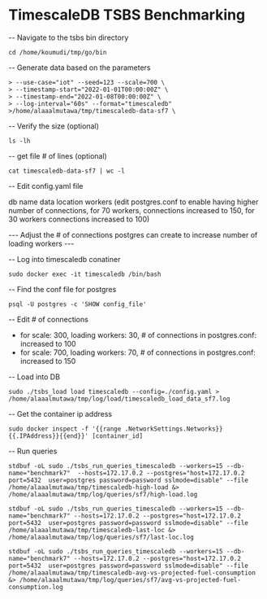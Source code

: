 # TimescaleDB TSBS Benchmarking

-- Navigate to the tsbs bin directory 

```
cd /home/koumudi/tmp/go/bin
```

-- Generate data based on the parameters 

```./tsbs_generate_data \
> --use-case="iot" --seed=123 --scale=700 \
> --timestamp-start="2022-01-01T00:00:00Z" \
> --timestamp-end="2022-01-08T00:00:00Z" \
> --log-interval="60s" --format="timescaledb" >/home/alaaalmutawa/tmp/timescaledb-data-sf7 \
```

-- Verify the size (optional)

```
ls -lh
```

-- get file # of lines (optional)

```
cat timescaledb-data-sf7 | wc -l
```

-- Edit config.yaml file 

db name 
data location
workers (edit postgres.conf to enable having higher number of connections, for 70 workers, connections increased to 150, for 30 workers connections increased to 100)

--- Adjust the # of connections postgres can create to increase number of loading workers ---

-- Log into timescaledb conatiner 

```
sudo docker exec -it timescaledb /bin/bash
```

-- Find the conf file for postgres 

```
psql -U postgres -c 'SHOW config_file'
```

-- Edit # of connections 

- for scale: 300, loading workers: 30, # of connections in postgres.conf: increased to 100
- for scale: 700, loading workers: 70, # of connections in postgres.conf: increased to 150

-- Load into DB 

```
sudo ./tsbs_load load timescaledb --config=./config.yaml > /home/alaaalmutawa/tmp/log/load/timescaledb_load_data_sf7.log
```

-- Get the container ip address 

```
sudo docker inspect -f '{{range .NetworkSettings.Networks}}{{.IPAddress}}{{end}}' [container_id]
```

-- Run queries 

```
stdbuf -oL sudo ./tsbs_run_queries_timescaledb --workers=15 --db-name="benchmark7"  --hosts=172.17.0.2 --postgres="host=172.17.0.2 port=5432  user=postgres password=password sslmode=disable" --file /home/alaaalmutawa/tmp/timescaledb-high-load &> /home/alaaalmutawa/tmp/log/queries/sf7/high-load.log
```

```
stdbuf -oL sudo ./tsbs_run_queries_timescaledb --workers=15 --db-name="benchmark7" --hosts=172.17.0.2 --postgres="host=172.17.0.2 port=5432  user=postgres password=password sslmode=disable" --file /home/alaaalmutawa/tmp/timescaledb-last-loc &> /home/alaaalmutawa/tmp/log/queries/sf7/last-loc.log
```

```
stdbuf -oL sudo ./tsbs_run_queries_timescaledb --workers=15 --db-name="benchmark7" --hosts=172.17.0.2 --postgres="host=172.17.0.2 port=5432  user=postgres password=password sslmode=disable" --file /home/alaaalmutawa/tmp/timescaledb-avg-vs-projected-fuel-consumption &> /home/alaaalmutawa/tmp/log/queries/sf7/avg-vs-projected-fuel-consumption.log
```
